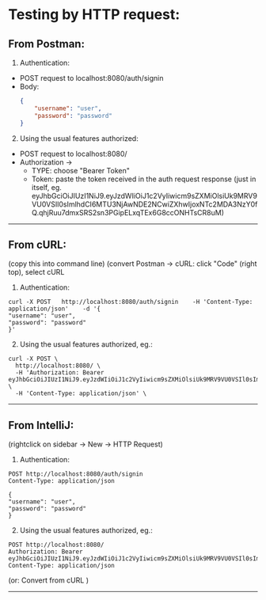 # Testing by HTTP request:

## From Postman:

1. Authentication:

* POST request to localhost:8080/auth/signin
* Body:
    ```json
    {
        "username": "user",
        "password": "password"
    }
    ```

2. Using the usual features authorized:

* POST request to localhost:8080/
* Authorization -> 
    * TYPE: choose "Bearer Token"
    * Token: paste the token received in the auth request response 
    (just in itself, eg. eyJhbGciOiJIUzI1NiJ9.eyJzdWIiOiJ1c2VyIiwicm9sZXMiOlsiUk9MRV9VU0VSIl0sImlhdCI6MTU3NjAwNDE2NCwiZXhwIjoxNTc2MDA3NzY0fQ.qhjRuu7dmxSRS2sn3PGipELxqTEx6G8ccONHTsCR8uM)


---

## From cURL:
(copy this into command line)
(convert Postman -> cURL: click "Code" (right top), select cURL

1. Authentication:
```
curl -X POST   http://localhost:8080/auth/signin    -H 'Content-Type: application/json'    -d '{
"username": "user",
"password": "password"
}'

```
2. Using the usual features authorized, eg.:
```
curl -X POST \
  http://localhost:8080/ \
  -H 'Authorization: Bearer eyJhbGciOiJIUzI1NiJ9.eyJzdWIiOiJ1c2VyIiwicm9sZXMiOlsiUk9MRV9VU0VSIl0sImlhdCI6MTU3ODE1NjE0OCwiZXhwIjoxNTc4MTU5NzQ4fQ._5sBi9lYtU9NCRKAQv2VmVJFM2A3kPRpnhFYKNy7dps' \
  -H 'Content-Type: application/json' \
```

---
## From IntelliJ:

(rightclick on sidebar -> New -> HTTP Request)

1. Authentication:
```
POST http://localhost:8080/auth/signin
Content-Type: application/json

{
"username": "user",
"password": "password"
}

```
2. Using the usual features authorized, eg.:
```
POST http://localhost:8080/
Authorization: Bearer eyJhbGciOiJIUzI1NiJ9.eyJzdWIiOiJ1c2VyIiwicm9sZXMiOlsiUk9MRV9VU0VSIl0sImlhdCI6MTU3ODE0NDY0NywiZXhwIjoxNTc4MTQ4MjQ3fQ.Ok7U17K1NteGMyF1Fu7hdMAH3RVz2DOGLXe20832P9k
Content-Type: application/json
```
(or: Convert from cURL )

-----------